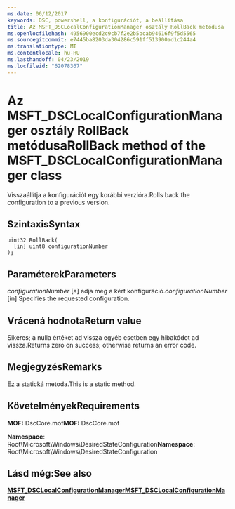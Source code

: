 ```yaml
---
ms.date: 06/12/2017
keywords: DSC, powershell, a konfigurációt, a beállítása
title: Az MSFT_DSCLocalConfigurationManager osztály RollBack metódusa
ms.openlocfilehash: 4956900ecd2c9cb7f2e2b5bcab94616f9f5d5565
ms.sourcegitcommit: e7445ba8203da304286c591ff513900ad1c244a4
ms.translationtype: MT
ms.contentlocale: hu-HU
ms.lasthandoff: 04/23/2019
ms.locfileid: "62078367"
---
```

# <a name="rollback-method-of-the-msftdsclocalconfigurationmanager-class"></a><span data-ttu-id="d7341-103">Az MSFT_DSCLocalConfigurationManager osztály RollBack metódusa</span><span class="sxs-lookup"><span data-stu-id="d7341-103">RollBack method of the MSFT_DSCLocalConfigurationManager class</span></span>

<span data-ttu-id="d7341-104">Visszaállítja a konfigurációt egy korábbi verzióra.</span><span class="sxs-lookup"><span data-stu-id="d7341-104">Rolls back the configuration to a previous version.</span></span>

## <a name="syntax"></a><span data-ttu-id="d7341-105">Szintaxis</span><span class="sxs-lookup"><span data-stu-id="d7341-105">Syntax</span></span>

```mof
uint32 RollBack(
  [in] uint8 configurationNumber
);
```

## <a name="parameters"></a><span data-ttu-id="d7341-106">Paraméterek</span><span class="sxs-lookup"><span data-stu-id="d7341-106">Parameters</span></span>

<span data-ttu-id="d7341-107">*configurationNumber* \[a\] adja meg a kért konfiguráció.</span><span class="sxs-lookup"><span data-stu-id="d7341-107">*configurationNumber* \[in\] Specifies the requested configuration.</span></span>

## <a name="return-value"></a><span data-ttu-id="d7341-108">Vrácená hodnota</span><span class="sxs-lookup"><span data-stu-id="d7341-108">Return value</span></span>

<span data-ttu-id="d7341-109">Sikeres; a nulla értéket ad vissza egyéb esetben egy hibakódot ad vissza.</span><span class="sxs-lookup"><span data-stu-id="d7341-109">Returns zero on success; otherwise returns an error code.</span></span>

## <a name="remarks"></a><span data-ttu-id="d7341-110">Megjegyzés</span><span class="sxs-lookup"><span data-stu-id="d7341-110">Remarks</span></span>

<span data-ttu-id="d7341-111">Ez a statická metoda.</span><span class="sxs-lookup"><span data-stu-id="d7341-111">This is a static method.</span></span>

## <a name="requirements"></a><span data-ttu-id="d7341-112">Követelmények</span><span class="sxs-lookup"><span data-stu-id="d7341-112">Requirements</span></span>

<span data-ttu-id="d7341-113">**MOF:** DscCore.mof</span><span class="sxs-lookup"><span data-stu-id="d7341-113">**MOF:** DscCore.mof</span></span>

<span data-ttu-id="d7341-114">**Namespace**: Root\Microsoft\Windows\DesiredStateConfiguration</span><span class="sxs-lookup"><span data-stu-id="d7341-114">**Namespace**: Root\Microsoft\Windows\DesiredStateConfiguration</span></span>

## <a name="see-also"></a><span data-ttu-id="d7341-115">Lásd még:</span><span class="sxs-lookup"><span data-stu-id="d7341-115">See also</span></span>

[<span data-ttu-id="d7341-116">**MSFT_DSCLocalConfigurationManager**</span><span class="sxs-lookup"><span data-stu-id="d7341-116">**MSFT_DSCLocalConfigurationManager**</span></span>](msft-dsclocalconfigurationmanager.md)
